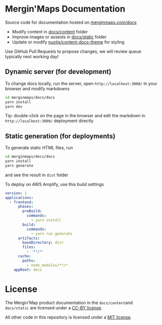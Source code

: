# Mergin'Maps Documentation

Source code for documentation hosted on [merginmaps.com/docs](https://merginmaps.com/docs)

- Modify content in [docs/content](docs/content) folder 
- Improve images or assests in [docs/static](docs/static) folder
- Update or modify [nuxtjs/content-docs-theme](https://content.nuxtjs.org) for styling

Use GitHub Pull Requests to propose changes, we will review queue typically next working day!

## Dynamic server (for development)
To change docs locally, run the server, open `http://localhost:3000/` in your browser and modify markdowns

```bash
cd merginmaps/docs/docs
yarn install
yarn dev
```

Tip: double-click on the page in the browser and edit the markdown in `http://localhost:3000/` deployment directly

## Static generation (for deployments)

To generate static HTML files, run 

```bash
cd merginmaps/docs/docs
yarn install
yarn generate
```

and see the result in `dist` folder

To deploy on AWS Amplify, use this build settings 

```yaml
version: 1
applications:
  - frontend:
      phases:
        preBuild:
          commands:
            - yarn install
        build:
          commands:
            - yarn run generate
      artifacts:
        baseDirectory: dist
        files:
          - '**/*'
      cache:
        paths:
          - node_modules/**/*
    appRoot: docs
```

# License

The Mergin'Map product documentation in the `docs/content`and `docs/static` are licensed under a [CC-BY license](LICENSE).

All other code in this repository is licensed under a [MIT license](LICENSE-CODE).
